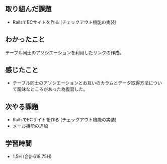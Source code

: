 ## 取り組んだ課題
- RailsでECサイトを作る
(チェックアウト機能の実装)
  
## わかったこと 
テーブル同士のアソシエーションを利用したリンクの作成。

## 感じたこと  
- テーブル同士のアソシエーションとお互いのカラムとデータ取得方法について曖昧なところがあった為復習した。

## 次やる課題  
- RailsでECサイトを作る
(チェックアウト機能の実装)
- メール機能の追加
  
## 学習時間  
- 1.5H (合計618.75H)
